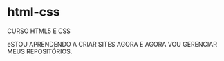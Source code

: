 # html-css
 CURSO HTML5 E CSS

eSTOU APRENDENDO A CRIAR SITES AGORA E AGORA VOU GERENCIAR MEUS REPOSITÓRIOS.